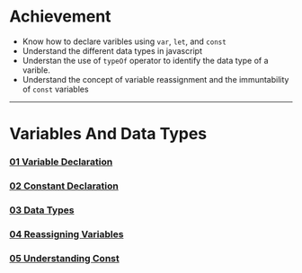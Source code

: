 # Achievement
- Know how to declare varibles using `var`, `let`, and `const`
- Understand the different data types in javascript
- Understan the use of `typeOf` operator to identify the data type of a varible.
- Understand the concept of variable reassignment and the immuntability of `const` variables
---
# Variables And Data Types
### [01 Variable Declaration](./01_variable_declaration.js)
### [02 Constant Declaration](./02_constant_declaration.js)
### [03 Data Types](./03_data_types.js)
### [04 Reassigning Variables](./04_reassigning_variables.js)
### [05 Understanding Const](./05_understanding_const.js)